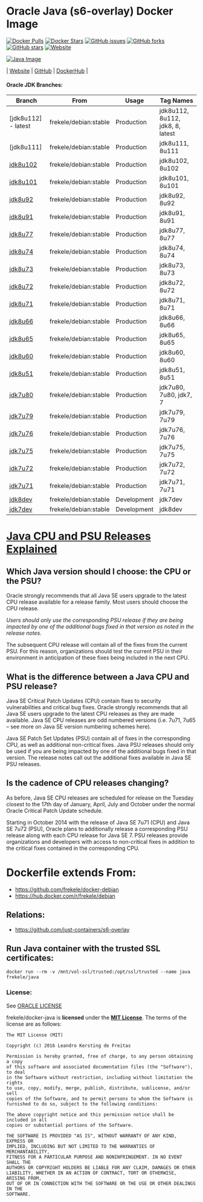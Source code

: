 # Oracle Java (s6-overlay) Docker Image

[![Docker Pulls](https://img.shields.io/docker/pulls/frekele/java.svg)](https://hub.docker.com/r/frekele/java/)
[![Docker Stars](https://img.shields.io/docker/stars/frekele/java.svg)](https://hub.docker.com/r/frekele/java/)
[![GitHub issues](https://img.shields.io/github/issues/frekele/docker-java.svg)](https://github.com/frekele/docker-java/issues)
[![GitHub forks](https://img.shields.io/github/forks/frekele/docker-java.svg)](https://github.com/frekele/docker-java/network)
[![GitHub stars](https://img.shields.io/github/stars/frekele/docker-java.svg)](https://github.com/frekele/docker-java/stargazers)
[![Website](https://img.shields.io/website-up-down-green-red/http/shields.io.svg)](https://frekele.github.io/docker-java/)

[![Java Image][JavaImage]][JavaWebsite]

| [Website]  | [GitHub]  | [DockerHub]  |


#### Oracle JDK Branches:
| Branch                | From                     | Usage        | Tag Names                                      |
| --------------------- | ------------------------ | ------------ | ---------------------------------------------- |
| [jdk8u112] - latest   | frekele/debian:stable    | Production   | jdk8u112, 8u112, jdk8, 8, latest               |
| [jdk8u111]            | frekele/debian:stable    | Production   | jdk8u111, 8u111                                |
| [jdk8u102]            | frekele/debian:stable    | Production   | jdk8u102, 8u102                                |
| [jdk8u101]            | frekele/debian:stable    | Production   | jdk8u101, 8u101                                |
| [jdk8u92]             | frekele/debian:stable    | Production   | jdk8u92, 8u92                                  |
| [jdk8u91]             | frekele/debian:stable    | Production   | jdk8u91, 8u91                                  |
| [jdk8u77]             | frekele/debian:stable    | Production   | jdk8u77, 8u77                                  |
| [jdk8u74]             | frekele/debian:stable    | Production   | jdk8u74, 8u74                                  |
| [jdk8u73]             | frekele/debian:stable    | Production   | jdk8u73, 8u73                                  |
| [jdk8u72]             | frekele/debian:stable    | Production   | jdk8u72, 8u72                                  |
| [jdk8u71]             | frekele/debian:stable    | Production   | jdk8u71, 8u71                                  |
| [jdk8u66]             | frekele/debian:stable    | Production   | jdk8u66, 8u66                                  |
| [jdk8u65]             | frekele/debian:stable    | Production   | jdk8u65, 8u65                                  |
| [jdk8u60]             | frekele/debian:stable    | Production   | jdk8u60, 8u60                                  |
| [jdk8u51]             | frekele/debian:stable    | Production   | jdk8u51, 8u51                                  |
| [jdk7u80]             | frekele/debian:stable    | Production   | jdk7u80, 7u80, jdk7, 7                         |
| [jdk7u79]             | frekele/debian:stable    | Production   | jdk7u79, 7u79                                  |
| [jdk7u76]             | frekele/debian:stable    | Production   | jdk7u76, 7u76                                  |
| [jdk7u75]             | frekele/debian:stable    | Production   | jdk7u75, 7u75                                  |
| [jdk7u72]             | frekele/debian:stable    | Production   | jdk7u72, 7u72                                  |
| [jdk7u71]             | frekele/debian:stable    | Production   | jdk7u71, 7u71                                  |
| [jdk8dev]             | frekele/debian:stable    | Development  | jdk7dev                                        |
| [jdk7dev]             | frekele/debian:stable    | Development  | jdk8dev                                        |


# [Java CPU and PSU Releases Explained]

## Which Java version should I choose: the CPU or the PSU?
Oracle strongly recommends that all Java SE users upgrade to the latest CPU release available for a release family. Most users should choose the CPU release.

*Users should only use the corresponding PSU release if they are being impacted by one of the additional bugs fixed in that version as noted in the release notes.*

The subsequent CPU release will contain all of the fixes from the current PSU. For this reason, organizations should test the current PSU in their environment in anticipation of these fixes being included in the next CPU.

## What is the difference between a Java CPU and PSU release?
Java SE Critical Patch Updates (CPU) contain fixes to security vulnerabilities and critical bug fixes. Oracle strongly recommends that all Java SE users upgrade to the latest CPU releases as they are made available. Java SE CPU releases are odd numbered versions (i.e. 7u71, 7u65 – see more on Java SE version numbering schemes here).

Java SE Patch Set Updates (PSU) contain all of fixes in the corresponding CPU, as well as additional non-critical fixes. Java PSU releases should only be used if you are being impacted by one of the additional bugs fixed in that version. The release notes call out the additional fixes available in Java SE PSU releases.

## Is the cadence of CPU releases changing?
As before, Java SE CPU releases are scheduled for release on the Tuesday closest to the 17th day of January, April, July and October under the normal Oracle Critical Patch Update schedule.

Starting in October 2014 with the release of Java SE 7u71 (CPU) and Java SE 7u72 (PSU), Oracle plans to additionally release a corresponding PSU release along with each CPU release for Java SE 7. PSU releases provide organizations and developers with access to non-critical fixes in addition to the critical fixes contained in the corresponding CPU.


# Dockerfile extends From:
- https://github.com/frekele/docker-debian
- https://hub.docker.com/r/frekele/debian

## Relations:
 - https://github.com/just-containers/s6-overlay


## Run Java container with the trusted SSL certificates:
````
docker run --rm -v /mnt/vol-ssl/trusted:/opt/ssl/trusted --name java frekele/java
````


### License:
See [ORACLE LICENSE]

frekele/docker-java is **licensed** under the **[MIT License]**. The terms of the license are as follows:

    The MIT License (MIT)

    Copyright (c) 2016 Leandro Kersting de Freitas

    Permission is hereby granted, free of charge, to any person obtaining a copy
    of this software and associated documentation files (the "Software"), to deal
    in the Software without restriction, including without limitation the rights
    to use, copy, modify, merge, publish, distribute, sublicense, and/or sell
    copies of the Software, and to permit persons to whom the Software is
    furnished to do so, subject to the following conditions:

    The above copyright notice and this permission notice shall be included in all
    copies or substantial portions of the Software.

    THE SOFTWARE IS PROVIDED "AS IS", WITHOUT WARRANTY OF ANY KIND, EXPRESS OR
    IMPLIED, INCLUDING BUT NOT LIMITED TO THE WARRANTIES OF MERCHANTABILITY,
    FITNESS FOR A PARTICULAR PURPOSE AND NONINFRINGEMENT. IN NO EVENT SHALL THE
    AUTHORS OR COPYRIGHT HOLDERS BE LIABLE FOR ANY CLAIM, DAMAGES OR OTHER
    LIABILITY, WHETHER IN AN ACTION OF CONTRACT, TORT OR OTHERWISE, ARISING FROM,
    OUT OF OR IN CONNECTION WITH THE SOFTWARE OR THE USE OR OTHER DEALINGS IN THE
    SOFTWARE.


[JavaImage]: https://raw.githubusercontent.com/frekele/docker-java/jdk8dev/java-logo.png
[JavaWebsite]: http://www.oracle.com/technetwork/pt/java/javase/downloads/index.html
[Website]: https://frekele.github.io/docker-java
[GitHub]: https://github.com/frekele/docker-java
[DockerHub]: https://hub.docker.com/r/frekele/java
[ORACLE LICENSE]: http://www.oracle.com/technetwork/java/javase/terms/license/index.html
[MIT LICENSE]: https://github.com/frekele/docker-java/blob/jdk8dev/LICENSE
[Java CPU and PSU Releases Explained]: http://www.oracle.com/technetwork/java/javase/cpu-psu-explained-2331472.html

[jdk8u102]: https://github.com/frekele/docker-java/blob/jdk8u102/Dockerfile
[jdk8u101]: https://github.com/frekele/docker-java/blob/jdk8u101/Dockerfile
[jdk8u92]: https://github.com/frekele/docker-java/blob/jdk8u92/Dockerfile
[jdk8u91]: https://github.com/frekele/docker-java/blob/jdk8u91/Dockerfile
[jdk8u77]: https://github.com/frekele/docker-java/blob/jdk8u77/Dockerfile
[jdk8u74]: https://github.com/frekele/docker-java/blob/jdk8u74/Dockerfile
[jdk8u73]: https://github.com/frekele/docker-java/blob/jdk8u73/Dockerfile
[jdk8u72]: https://github.com/frekele/docker-java/blob/jdk8u72/Dockerfile
[jdk8u71]: https://github.com/frekele/docker-java/blob/jdk8u71/Dockerfile
[jdk8u66]: https://github.com/frekele/docker-java/blob/jdk8u66/Dockerfile
[jdk8u65]: https://github.com/frekele/docker-java/blob/jdk8u65/Dockerfile
[jdk8u60]: https://github.com/frekele/docker-java/blob/jdk8u60/Dockerfile
[jdk8u51]: https://github.com/frekele/docker-java/blob/jdk8u51/Dockerfile
[jdk7u80]: https://github.com/frekele/docker-java/blob/jdk7u80/Dockerfile
[jdk7u79]: https://github.com/frekele/docker-java/blob/jdk7u79/Dockerfile
[jdk7u76]: https://github.com/frekele/docker-java/blob/jdk7u76/Dockerfile
[jdk7u75]: https://github.com/frekele/docker-java/blob/jdk7u75/Dockerfile
[jdk7u72]: https://github.com/frekele/docker-java/blob/jdk7u72/Dockerfile
[jdk7u71]: https://github.com/frekele/docker-java/blob/jdk7u71/Dockerfile
[jdk8dev]: https://github.com/frekele/docker-java/blob/jdk8dev/Dockerfile
[jdk7dev]: https://github.com/frekele/docker-java/blob/jdk7dev/Dockerfile

